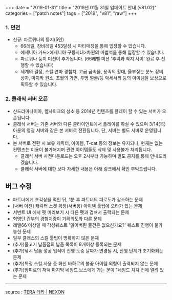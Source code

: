 +++
date = "2019-01-31"
title = "2019년 01월 31일 업데이트 안내 (v81.02)"
categories = ["patch notes"]
tags = ["2019", "v81", "raw"]
+++

### 1. 던전
- 신규: 파르퀴나의 둥지(5인)
  - 66레벨, 장비레벨 453달성 시 파티매칭을 통해 입장할 수 있습니다.  
  - 에세니아 가드>에세니아 구릉지대>차원의 마법석을 통해 입장할 수 있습니다.
  - 파르퀴나 둥지 미션이 추가됩니다. (66레벨 미션 '추락과 착지 사이' 완료 후 진행할 수 있습니다)
  - 세계의 결정, 스킬 연마 경험치, 고급 금속물, 용족의 활대, 울부짖는 분노 장비 상자, 마지막 원소, 초월의 가면, 투명 얼굴/등 악세서리 등의 아이템을 보상으로 획득할 수 있습니다.

### 2. 클래식 서버 오픈
- 샨드라마나이아, 켈사이크의 성소 등 2014년 컨텐츠를 플레이 할 수 있는 서버가 오픈됩니다.
- 클래식 서버는 기존 서버와 다른 클라이언트에서 플레이를 하실 수 있으며 3/14(목) 아룬의 영광 서버와 같은 본 서버로 전환됩니다. 단, 서버는 별도 서버로 운영됩니다.
- 본 서버로 전환 시 보유 캐릭터, 아이템, T-cat 등의 정보는 유지되나, 현재는 없는 컨텐츠는 이용이 불가해지며 관련 아이템들도 삭제 및 사용불가 처리됩니다.
  - 클래식 서버 사전다운로드는 오후 2시부터 가능하며 별도 공지를 통해 안내드리겠습니다.
  - 클래식 서버에 대한 보다 자세한 내용은 아래 링크에서 확인 부탁드립니다.

## 버그 수정

- 파트너에게 조각상을 먹인 뒤, 1분 후 파트너의 피로도가 감소하는 문제
- [서버 이전] 캐릭터 소켓 확장(서버용) 아이템 툴팁에 오타가 있는 문제
- 서번트 UI 에서 펫 미리보기 시 다른 펫과 겹쳐서 출력되는 문제
- 혁명단 간부의 경험치량이 기획의도와 다른 문제
- 레벨66 이상일 때 각성퀘스트 '잃어버린 물건은 없으신가요?' 퀘스트 진행이 불가능한 문제
- 일부 클래스의 스킬 툴팁이 명확하지 않은 문제
- (추가)물고기 납품점의 납품 목록이 8개이상 등록되는 문제
- (추가)낚시 납품 성공 업적이 진행 도중 날짜가 변경될 시, 진행 단계가 초기화되는 문제
- (추가)특정 스킬 사용 중 화신 바하르의 불꽃 아이템 외형이 출력되지 않는 문제
- (추가)밤피르의 저택 마지막 네임드 보스에게 가는 문이 1네임드 처치 전에 열려 있는 문제

----

source : [TERA 테라 | NEXON](http://tera.nexon.com/news/update/view.aspx?n4articlesn=377)
